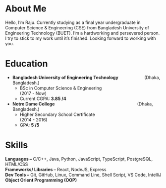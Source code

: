 # About Me
Hello, I’m Raju. Currently studying as a final year undergraduate in Computer Science & Engineering
(CSE) from Bangladesh University of Engineering Technology (BUET). I’m a hardworking and
persevered person. I try to stick to my work until it’s finished. Looking forward to working with you.

# Education
- **Bangladesh University of Engineering Technology**      (Dhaka, Bangladesh.)
  - BSc in Computer Science & Engineering            (2017 - Now)
  - Current CGPA: **3.85 /4**
- **Notre Dame College**                   (Dhaka, Bangladesh.)
  - Higher Secondary School Certificate              (2014 - 2016)
  - GPA: **5 /5**

# Skills
**Languages –** C/C++, Java, Python, JavaScript, TypeScript, PostgreSQL, HTML/CSS <br />
**Frameworks/ Libraries –** React, NodeJS, Express <br />
**Dev Tools –** Git, GitHub, Linux, Command Line, Shell Script, VS Code, IntelliJ <br />
**Object Orient Programming (OOP)** <br />
